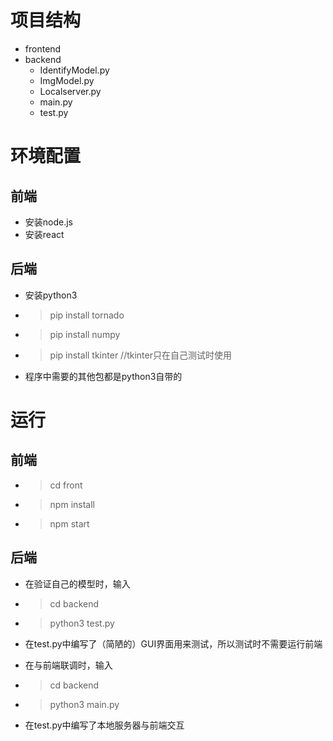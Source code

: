 # 项目结构
* frontend
* backend
  * IdentifyModel.py
  * ImgModel.py
  * Localserver.py
  * main.py
  * test.py
  
# 环境配置

## 前端
  * 安装node.js
  * 安装react

## 后端
* 安装python3
* >pip install tornado
* >pip install numpy
* >pip install tkinter //tkinter只在自己测试时使用
* 程序中需要的其他包都是python3自带的


# 运行
## 前端
  * >cd front
  * >npm install
  * >npm start
  
## 后端
 * 在验证自己的模型时，输入
 * >cd backend
 * >python3 test.py
 * 在test.py中编写了（简陋的）GUI界面用来测试，所以测试时不需要运行前端

 * 在与前端联调时，输入
 * >cd backend
 * >python3 main.py
 * 在test.py中编写了本地服务器与前端交互
